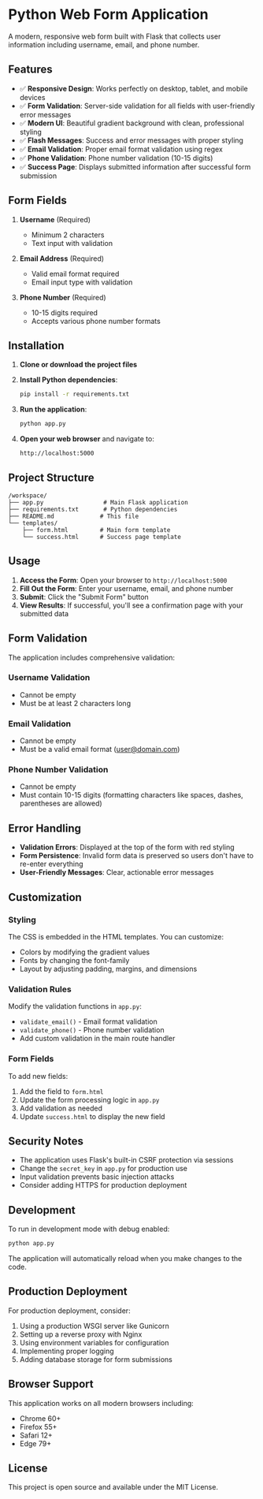 # Python Web Form Application

A modern, responsive web form built with Flask that collects user information including username, email, and phone number.

## Features

- ✅ **Responsive Design**: Works perfectly on desktop, tablet, and mobile devices
- ✅ **Form Validation**: Server-side validation for all fields with user-friendly error messages
- ✅ **Modern UI**: Beautiful gradient background with clean, professional styling
- ✅ **Flash Messages**: Success and error messages with proper styling
- ✅ **Email Validation**: Proper email format validation using regex
- ✅ **Phone Validation**: Phone number validation (10-15 digits)
- ✅ **Success Page**: Displays submitted information after successful form submission

## Form Fields

1. **Username** (Required)
   - Minimum 2 characters
   - Text input with validation

2. **Email Address** (Required)
   - Valid email format required
   - Email input type with validation

3. **Phone Number** (Required)
   - 10-15 digits required
   - Accepts various phone number formats

## Installation

1. **Clone or download the project files**

2. **Install Python dependencies**:
   ```bash
   pip install -r requirements.txt
   ```

3. **Run the application**:
   ```bash
   python app.py
   ```

4. **Open your web browser** and navigate to:
   ```
   http://localhost:5000
   ```

## Project Structure

```
/workspace/
├── app.py                 # Main Flask application
├── requirements.txt       # Python dependencies
├── README.md             # This file
└── templates/
    ├── form.html         # Main form template
    └── success.html      # Success page template
```

## Usage

1. **Access the Form**: Open your browser to `http://localhost:5000`
2. **Fill Out the Form**: Enter your username, email, and phone number
3. **Submit**: Click the "Submit Form" button
4. **View Results**: If successful, you'll see a confirmation page with your submitted data

## Form Validation

The application includes comprehensive validation:

### Username Validation
- Cannot be empty
- Must be at least 2 characters long

### Email Validation
- Cannot be empty
- Must be a valid email format (user@domain.com)

### Phone Number Validation
- Cannot be empty
- Must contain 10-15 digits (formatting characters like spaces, dashes, parentheses are allowed)

## Error Handling

- **Validation Errors**: Displayed at the top of the form with red styling
- **Form Persistence**: Invalid form data is preserved so users don't have to re-enter everything
- **User-Friendly Messages**: Clear, actionable error messages

## Customization

### Styling
The CSS is embedded in the HTML templates. You can customize:
- Colors by modifying the gradient values
- Fonts by changing the font-family
- Layout by adjusting padding, margins, and dimensions

### Validation Rules
Modify the validation functions in `app.py`:
- `validate_email()` - Email format validation
- `validate_phone()` - Phone number validation
- Add custom validation in the main route handler

### Form Fields
To add new fields:
1. Add the field to `form.html`
2. Update the form processing logic in `app.py`
3. Add validation as needed
4. Update `success.html` to display the new field

## Security Notes

- The application uses Flask's built-in CSRF protection via sessions
- Change the `secret_key` in `app.py` for production use
- Input validation prevents basic injection attacks
- Consider adding HTTPS for production deployment

## Development

To run in development mode with debug enabled:
```bash
python app.py
```

The application will automatically reload when you make changes to the code.

## Production Deployment

For production deployment, consider:
1. Using a production WSGI server like Gunicorn
2. Setting up a reverse proxy with Nginx
3. Using environment variables for configuration
4. Implementing proper logging
5. Adding database storage for form submissions

## Browser Support

This application works on all modern browsers including:
- Chrome 60+
- Firefox 55+
- Safari 12+
- Edge 79+

## License

This project is open source and available under the MIT License.